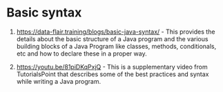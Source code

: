 # Basic syntax

1. https://data-flair.training/blogs/basic-java-syntax/	  - This provides the details about the basic structure of a Java program and the various building blocks of a    Java Program like classes, methods, conditionals, etc and how to declare these in a proper way.

2. https://youtu.be/81piDKqPxjQ	  - This is a supplementary video from TutorialsPoint that describes some of the best practices and syntax while writing a Java    program.